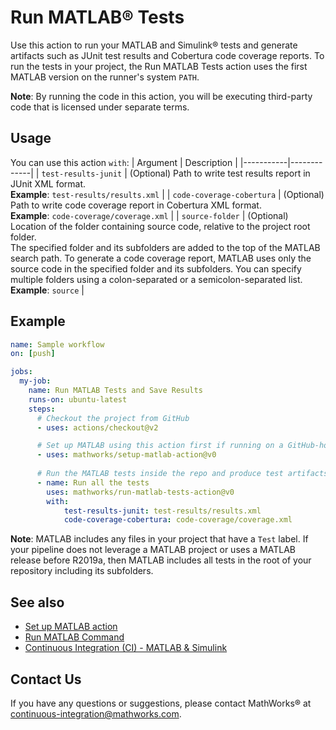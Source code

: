 # Run MATLAB® Tests

Use this action to run your MATLAB and Simulink® tests and generate artifacts
such as JUnit test results and Cobertura code coverage reports. To run the tests
in your project, the Run MATLAB Tests action uses the first MATLAB version on
the runner's system `PATH`.

**Note**: By running the code in this action, you will be executing third-party
code that is licensed under separate terms.

## Usage

You can use this action `with`:
| Argument  | Description |
|-----------|-------------|
| `test-results-junit` | (Optional) Path to write test results report in JUnit XML format. <br/> **Example**: `test-results/results.xml` |
| `code-coverage-cobertura` | (Optional) Path to write code coverage report in Cobertura XML format. <br/> **Example**: `code-coverage/coverage.xml` |
| `source-folder` | (Optional) Location of the folder containing source code, relative to the project root folder. <br/> The specified folder and its subfolders are added to the top of the MATLAB search path. To generate a code coverage report, MATLAB uses only the source code in the specified folder and its subfolders. You can specify multiple folders using a colon-separated or a semicolon-separated list. <br/> **Example**: `source` |

## Example

```yaml
name: Sample workflow
on: [push]

jobs:
  my-job:
    name: Run MATLAB Tests and Save Results
    runs-on: ubuntu-latest
    steps:
      # Checkout the project from GitHub
      - uses: actions/checkout@v2

      # Set up MATLAB using this action first if running on a GitHub-hosted runner!
      - uses: mathworks/setup-matlab-action@v0
      
      # Run the MATLAB tests inside the repo and produce test artifacts
      - name: Run all the tests
        uses: mathworks/run-matlab-tests-action@v0
        with:
            test-results-junit: test-results/results.xml
            code-coverage-cobertura: code-coverage/coverage.xml
```

**Note**: MATLAB includes any files in your project that have a `Test` label. If
your pipeline does not leverage a MATLAB project or uses a MATLAB release
before R2019a, then MATLAB includes all tests in the root of your repository
including its subfolders.

## See also
- [Set up MATLAB action](https://github.com/mathworks/setup-matlab-action/)
- [Run MATLAB Command](https://github.com/mathworks/run-matlab-command-action/)
- [Continuous Integration (CI) - MATLAB & Simulink](https://www.mathworks.com/help/matlab/continuous-integration.html)

## Contact Us
If you have any questions or suggestions, please contact MathWorks® at continuous-integration@mathworks.com.

